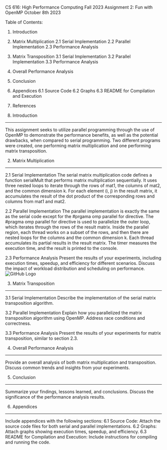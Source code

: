 CS 616: High Performance Computing
Fall 2023
Assignment 2: Fun with OpenMP
October 8th 2023

Table of Contents:
1. Introduction
2. Matrix Multiplication
   2.1 Serial Implementation
   2.2 Parallel Implementation
   2.3 Performance Analysis
3. Matrix Transposition
   3.1 Serial Implementation
   3.2 Parallel Implementation
   3.3 Performance Analysis
4. Overall Performance Analysis
5. Conclusion
6. Appendices
   6.1 Source Code
   6.2 Graphs
   6.3 README for Compilation and Execution
7. References

1. Introduction
----------------
This assignment seeks to utilize parallel programming through the use of OpenMP to demonstrate the performance benefits, as well as the potential drawbacks, when compared to serial programming. Two different programs were created, one performing matrix multiplication and one performing matrix transposition.

2. Matrix Multiplication
-------------------------
2.1 Serial Implementation
   The serial matrix multiplication code defines a function serialMult that performs matrix multiplication sequentially. It uses three nested loops to iterate through the rows of mat1, the columns of mat2, and the common dimension k. For each element (i, j) in the result matrix, it accumulates the result of the dot product of the corresponding rows and columns from mat1 and mat2.

2.2 Parallel Implementation
   The parallel implementation is exactly the same as the serial code except for the #prgama omp parallel for directive. The #pragma omp parallel for directive is used to parallelize the outer loop, which iterates through the rows of the result matrix. Inside the parallel region, each thread works on a subset of the rows, and then there are nested loops for the columns and the common dimension k. Each thread accumulates its partial results in the result matrix. The timer measures the execution time, and the result is printed to the console.

2.3 Performance Analysis
   Present the results of your experiments, including execution times, speedup, and efficiency for different scenarios. Discuss the impact of workload distribution and scheduling on performance.
   ![GitHub Logo](https://github.githubassets.com/images/modules/logos_page/GitHub-Mark.png)


3. Matrix Transposition
-------------------------
3.1 Serial Implementation
   Describe the implementation of the serial matrix transposition algorithm.

3.2 Parallel Implementation
   Explain how you parallelized the matrix transposition algorithm using OpenMP. Address race conditions and correctness.

3.3 Performance Analysis
   Present the results of your experiments for matrix transposition, similar to section 2.3.

4. Overall Performance Analysis
-------------------------------
Provide an overall analysis of both matrix multiplication and transposition. Discuss common trends and insights from your experiments.

5. Conclusion
-------------
Summarize your findings, lessons learned, and conclusions. Discuss the significance of the performance analysis results.

6. Appendices
-------------
Include appendices with the following sections:
6.1 Source Code: Attach the source code files for both serial and parallel implementations.
6.2 Graphs: Attach graphs showing execution times, speedup, and efficiency.
6.3 README for Compilation and Execution: Include instructions for compiling and running the code.